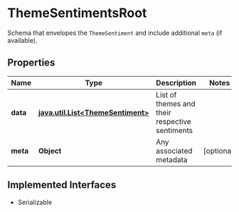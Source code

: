 

# ThemeSentimentsRoot

Schema that envelopes the `ThemeSentiment` and include additional `meta` (if available).

## Properties

Name | Type | Description | Notes
------------ | ------------- | ------------- | -------------
**data** | [**java.util.List&lt;ThemeSentiment&gt;**](ThemeSentiment.md) | List of themes and their respective sentiments | 
**meta** | **Object** | Any associated metadata |  [optional]


## Implemented Interfaces

* Serializable


